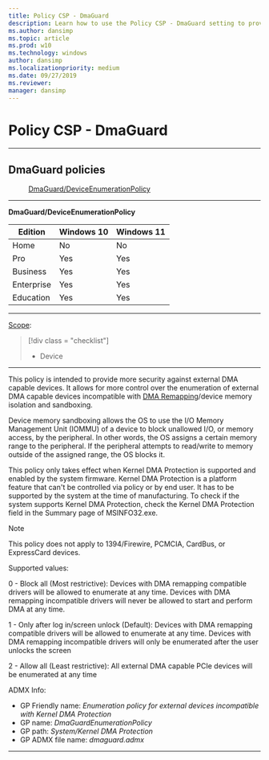 ```yaml
---
title: Policy CSP - DmaGuard
description: Learn how to use the Policy CSP - DmaGuard setting to provide more security against external DMA capable devices.
ms.author: dansimp
ms.topic: article
ms.prod: w10
ms.technology: windows
author: dansimp
ms.localizationpriority: medium
ms.date: 09/27/2019
ms.reviewer: 
manager: dansimp
---
```


# Policy CSP - DmaGuard


<hr/>

<!--Policies-->
## DmaGuard policies  

<dl>
  <dd>
    <a href="#dmaguard-deviceenumerationpolicy">DmaGuard/DeviceEnumerationPolicy</a>
  </dd>
</dl>


<hr/>

<!--Policy-->
<a href="" id="dmaguard-deviceenumerationpolicy"></a>**DmaGuard/DeviceEnumerationPolicy**  

<!--SupportedSKUs-->

|Edition|Windows 10|Windows 11|
|--- |--- |--- |
|Home|No|No|
|Pro|Yes|Yes|
|Business|Yes|Yes|
|Enterprise|Yes|Yes|
|Education|Yes|Yes|


<!--/SupportedSKUs-->
<hr/>

<!--Scope-->
[Scope](./policy-configuration-service-provider.md#policy-scope):

> [!div class = "checklist"]
> * Device

<hr/>

<!--/Scope-->
<!--Description-->
This policy is intended to provide more security against external DMA capable devices. It allows for more control over the enumeration of external DMA capable devices incompatible with [DMA Remapping](/windows-hardware/drivers/pci/enabling-dma-remapping-for-device-drivers)/device memory isolation and sandboxing. 

Device memory sandboxing allows the OS to use the I/O Memory Management Unit (IOMMU) of a device to block unallowed I/O, or memory access, by the peripheral. In other words, the OS assigns a certain memory range to the peripheral. If the peripheral attempts to read/write to memory outside of the assigned range, the OS blocks it.

This policy only takes effect when Kernel DMA Protection is supported and enabled by the system firmware. Kernel DMA Protection is a platform feature that can't be controlled via policy or by end user. It has to be supported by the system at the time of manufacturing. To check if the system supports Kernel DMA Protection, check the Kernel DMA Protection field in the Summary page of MSINFO32.exe.

> [!NOTE]
> This policy does not apply to 1394/Firewire, PCMCIA, CardBus, or ExpressCard devices.

Supported values:

0 - Block all (Most restrictive): Devices with DMA remapping compatible drivers will be allowed to enumerate at any time. Devices with DMA remapping incompatible drivers will never be allowed to start and perform DMA at any time.

1 - Only after log in/screen unlock (Default): Devices with DMA remapping compatible drivers will be allowed to enumerate at any time. Devices with DMA remapping incompatible drivers will only be enumerated after the user unlocks the screen

2 -  Allow all (Least restrictive): All external DMA capable PCIe devices will be enumerated at any time

<!--/Description-->
<!--ADMXMapped-->
ADMX Info:  
-   GP Friendly name: *Enumeration policy for external devices incompatible with Kernel DMA Protection*
-   GP name: *DmaGuardEnumerationPolicy*
-   GP path: *System/Kernel DMA Protection*
-   GP ADMX file name: *dmaguard.admx*

<!--/ADMXMapped-->
<!--SupportedValues-->

<!--/SupportedValues-->
<!--Example-->

<!--/Example-->
<!--Validation-->

<!--/Validation-->
<!--/Policy-->
<hr/>



<!--/Policies-->
